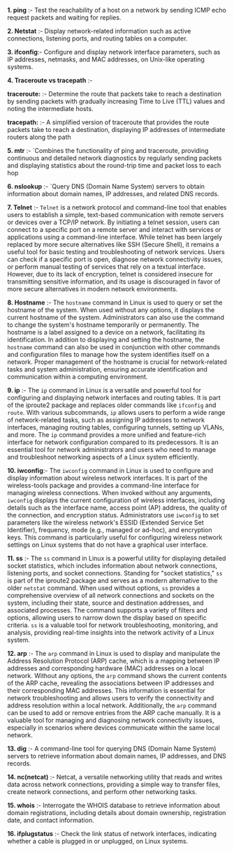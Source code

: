 **1. ping** :- Test the reachability of a host on a network by sending ICMP echo request packets and waiting for replies.

**2. Netstat** :- Display network-related information such as active connections, listening ports, and routing tables on a computer.

**3. ifconfig**:- Configure and display network interface parameters, such as IP addresses, netmasks, and MAC addresses, on Unix-like operating systems.

**4. Traceroute vs tracepath** :-

**traceroute:** :- Determine the route that packets take to reach a destination by sending packets with gradually increasing Time to Live (TTL) values and noting the intermediate hosts.

**tracepath:** :- A simplified version of traceroute that provides the route packets take to reach a destination, displaying IP addresses of intermediate routers along the path

**5. mtr** :- `Combines the functionality of ping and traceroute, providing continuous and detailed network diagnostics by regularly sending packets and displaying statistics about the round-trip time and packet loss to each hop

**6. nslookup** :- `Query DNS (Domain Name System) servers to obtain information about domain names, IP addresses, and related DNS records.

**7. Telnet** :- `Telnet` is a network protocol and command-line tool that enables users to establish a simple, text-based communication with remote servers or devices over a TCP/IP network. By initiating a telnet session, users can connect to a specific port on a remote server and interact with services or applications using a command-line interface. While telnet has been largely replaced by more secure alternatives like SSH (Secure Shell), it remains a useful tool for basic testing and troubleshooting of network services. Users can check if a specific port is open, diagnose network connectivity issues, or perform manual testing of services that rely on a textual interface. However, due to its lack of encryption, telnet is considered insecure for transmitting sensitive information, and its usage is discouraged in favor of more secure alternatives in modern network environments.

**8. Hostname** :- The `hostname` command in Linux is used to query or set the hostname of the system. When used without any options, it displays the current hostname of the system. Administrators can also use the command to change the system's hostname temporarily or permanently. The hostname is a label assigned to a device on a network, facilitating its identification. In addition to displaying and setting the hostname, the `hostname` command can also be used in conjunction with other commands and configuration files to manage how the system identifies itself on a network. Proper management of the hostname is crucial for network-related tasks and system administration, ensuring accurate identification and communication within a computing environment.

**9. ip**  :- The `ip` command in Linux is a versatile and powerful tool for configuring and displaying network interfaces and routing tables. It is part of the iproute2 package and replaces older commands like `ifconfig` and `route`. With various subcommands, `ip` allows users to perform a wide range of network-related tasks, such as assigning IP addresses to network interfaces, managing routing tables, configuring tunnels, setting up VLANs, and more. The `ip` command provides a more unified and feature-rich interface for network configuration compared to its predecessors. It is an essential tool for network administrators and users who need to manage and troubleshoot networking aspects of a Linux system efficiently.

**10. iwconfig**:- The `iwconfig` command in Linux is used to configure and display information about wireless network interfaces. It is part of the wireless-tools package and provides a command-line interface for managing wireless connections. When invoked without any arguments, `iwconfig` displays the current configuration of wireless interfaces, including details such as the interface name, access point (AP) address, the quality of the connection, and encryption status. Administrators use `iwconfig` to set parameters like the wireless network's ESSID (Extended Service Set Identifier), frequency, mode (e.g., managed or ad-hoc), and encryption keys. This command is particularly useful for configuring wireless network settings on Linux systems that do not have a graphical user interface.

**11. ss** :- The `ss` command in Linux is a powerful utility for displaying detailed socket statistics, which includes information about network connections, listening ports, and socket connections. Standing for "socket statistics," `ss` is part of the iproute2 package and serves as a modern alternative to the older `netstat` command. When used without options, `ss` provides a comprehensive overview of all network connections and sockets on the system, including their state, source and destination addresses, and associated processes. The command supports a variety of filters and options, allowing users to narrow down the display based on specific criteria. `ss` is a valuable tool for network troubleshooting, monitoring, and analysis, providing real-time insights into the network activity of a Linux system.

**12. arp**  :- The `arp` command in Linux is used to display and manipulate the Address Resolution Protocol (ARP) cache, which is a mapping between IP addresses and corresponding hardware (MAC) addresses on a local network. Without any options, the `arp` command shows the current contents of the ARP cache, revealing the associations between IP addresses and their corresponding MAC addresses. This information is essential for network troubleshooting and allows users to verify the connectivity and address resolution within a local network. Additionally, the `arp` command can be used to add or remove entries from the ARP cache manually. It is a valuable tool for managing and diagnosing network connectivity issues, especially in scenarios where devices communicate within the same local network.

**13. dig** :- A command-line tool for querying DNS (Domain Name System) servers to retrieve information about domain names, IP addresses, and DNS records.

**14. nc(netcat)** :- Netcat, a versatile networking utility that reads and writes data across network connections, providing a simple way to transfer files, create network connections, and perform other networking tasks.

**15. whois** :- Interrogate the WHOIS database to retrieve information about domain registrations, including details about domain ownership, registration date, and contact information.

**16. ifplugstatus** :- Check the link status of network interfaces, indicating whether a cable is plugged in or unplugged, on Linux systems.

